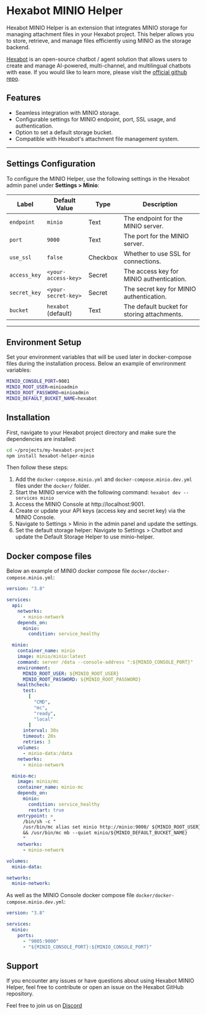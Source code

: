 # Hexabot MINIO Helper

Hexabot MINIO Helper is an extension that integrates MINIO storage for managing attachment files in your Hexabot project. This helper allows you to store, retrieve, and manage files efficiently using MINIO as the storage backend.

[Hexabot](https://hexabot.ai/) is an open-source chatbot / agent solution that allows users to create and manage AI-powered, multi-channel, and multilingual chatbots with ease. If you would like to learn more, please visit the [official github repo](https://github.com/Hexastack/Hexabot/).

## Features
- Seamless integration with MINIO storage.
- Configurable settings for MINIO endpoint, port, SSL usage, and authentication.
- Option to set a default storage bucket.
- Compatible with Hexabot's attachment file management system.

---

## Settings Configuration

To configure the MINIO Helper, use the following settings in the Hexabot admin panel under **Settings > Minio**:

| **Label**     | **Default Value**       | **Type**      | **Description**                                 |
|---------------|-------------------------|---------------|-------------------------------------------------|
| `endpoint`    | `minio`                | Text          | The endpoint for the MINIO server.             |
| `port`        | `9000`                 | Text          | The port for the MINIO server.                 |
| `use_ssl`     | `false`                | Checkbox      | Whether to use SSL for connections.            |
| `access_key`  | `<your-access-key>`    | Secret        | The access key for MINIO authentication.       |
| `secret_key`  | `<your-secret-key>`    | Secret        | The secret key for MINIO authentication.       |
| `bucket`      | `hexabot` (default)    | Text          | The default bucket for storing attachments.    |

---

## Environment Setup 

Set your environment variables that will be used later in docker-compose files during the installation process. Below an example of 
envrironment variables:

```bash
MINIO_CONSOLE_PORT=9001
MINIO_ROOT_USER=minioadmin
MINIO_ROOT_PASSWORD=minioadmin
MINIO_DEFAULT_BUCKET_NAME=hexabot
```

## Installation

First, navigate to your Hexabot project directory and make sure the dependencies are installed:

```sh
cd ~/projects/my-hexabot-project
npm install hexabot-helper-minio
```

Then follow these steps:
1. Add the `docker-compose.minio.yml` and `docker-compose.minio.dev.yml` files under the `docker/` folder. 
2. Start the MINIO service with the following command: `hexabot dev --services minio`
3. Access the MINIO Console at http://localhost:9001.
4. Create or update your API keys (access key and secret key) via the MINIO Console.
5. Navigate to Settings > Minio in the admin panel and update the settings.
6. Set the default storage helper: Navigate to Settings > Chatbot and update the Default Storage Helper to use minio-helper.

## Docker compose files

Below an example of MINIO docker compose file `docker/docker-compose.minio.yml`:
```yaml
version: "3.8"

services:
  api:
    networks:
      - minio-network
    depends_on:
      minio:
        condition: service_healthy

  minio:
    container_name: minio
    image: minio/minio:latest
    command: server /data --console-address ":${MINIO_CONSOLE_PORT}"
    environment:
      MINIO_ROOT_USER: ${MINIO_ROOT_USER}
      MINIO_ROOT_PASSWORD: ${MINIO_ROOT_PASSWORD}
    healthcheck:
      test:
        [
          "CMD",
          "mc",
          "ready",
          "local"
        ]
      interval: 30s
      timeout: 20s
      retries: 3
    volumes:
      - minio-data:/data
    networks:
      - minio-network

  minio-mc:
    image: minio/mc
    container_name: minio-mc
    depends_on:
      minio:
        condition: service_healthy
        restart: true
    entrypoint: >
      /bin/sh -c "
      /usr/bin/mc alias set minio http://minio:9000/ ${MINIO_ROOT_USER} ${MINIO_ROOT_PASSWORD} 
      && /usr/bin/mc mb --quiet minio/${MINIO_DEFAULT_BUCKET_NAME}
      "
    networks:
      - minio-network

volumes:
  minio-data:

networks:
  minio-network:
```

As well as the MINIO Console docker compose file `docker/docker-compose.minio.dev.yml`:
```yaml
version: "3.8"

services:
  minio:
    ports:
      - "9005:9000"
      - "${MINIO_CONSOLE_PORT}:${MINIO_CONSOLE_PORT}"

```

## Support
If you encounter any issues or have questions about using Hexabot MINIO Helper, feel free to contribute or open an issue on the Hexabot GitHub repository.

Feel free to join us on [Discord](https://discord.gg/rNb9t2MFkG)

